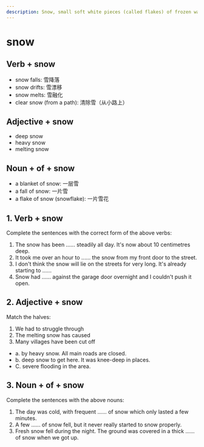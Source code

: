```yaml
---
description: Snow, small soft white pieces (called flakes) of frozen water that fall from the sky in cold weather; this substance when it is lying on the ground. (雪；雪花；积雪)
---
```


# snow

## Verb + snow

- snow falls: 雪降落
- snow drifts: 雪漂移
- snow melts: 雪融化
- clear snow (from a path): 清除雪（从小路上）

## Adjective + snow

- deep snow
- heavy snow
- melting snow

## Noun + of + snow

- a blanket of snow: 一层雪
- a fall of snow: 一片雪
- a flake of snow (snowflake): 一片雪花

## 1. Verb + snow

Complete the sentences with the correct form of the above verbs:

1. The snow has been ...... steadily all day. It's now about 10 centimetres deep.
2. It took me over an hour to ...... the snow from my front door to the street.
3. I don't think the snow will lie on the streets for very long. It's already starting to ......
4. Snow had ...... against the garage door overnight and I couldn't push it open.

## 2. Adjective + snow

Match the halves:

1. We had to struggle through
2. The melting snow has caused
3. Many villages have been cut off

- a. by heavy snow. All main roads are closed.
- b. deep snow to get here. It was knee-deep in places.
- C. severe flooding in the area.

## 3. Noun + of + snow

Complete the sentences with the above nouns:

1. The day was cold, with frequent ...... of snow which only lasted a few minutes.
2. A few ...... of snow fell, but it never really started to snow properly.
3. Fresh snow fell during the night. The ground was covered in a thick ...... of snow when we got up.
